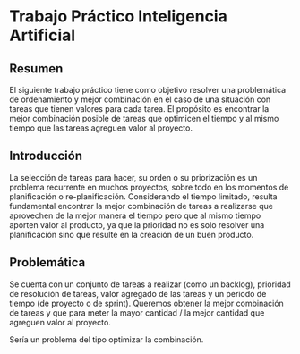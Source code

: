 # Trabajo Práctico Inteligencia Artificial

## Resumen

El siguiente trabajo práctico tiene como objetivo resolver una problemática de ordenamiento y mejor combinación en el caso de una situación con tareas que tienen valores para cada tarea. El propósito es encontrar la mejor combinación posible de tareas que optimicen el tiempo y al mismo tiempo que las tareas agreguen valor al proyecto.


## Introducción

La selección de tareas para hacer, su orden o su priorización es un problema recurrente en muchos proyectos, sobre todo en los momentos de planificación o re-planificación. Considerando el tiempo limitado, resulta fundamental encontrar la mejor combinación de tareas a realizarse que aprovechen de la mejor manera el tiempo pero que al mismo tiempo aporten valor al producto, ya que la prioridad no es solo resolver una planificación sino que resulte en la creación de un buen producto.

## Problemática

Se cuenta con un conjunto de tareas a realizar (como un backlog), prioridad de resolución de tareas, valor agregado de las tareas y un periodo de tiempo (de proyecto o de sprint).
Queremos obtener la mejor combinación de tareas y que para meter la mayor cantidad / la mejor cantidad que agreguen valor al proyecto.

Sería un problema del tipo optimizar la combinación.

